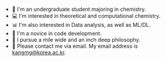 
* 🧪 I'm an undergraduate student majoring in chemistry.
* 💻 I'm interested in theoretical and computational chemistry.
* 📊 I'm also interested in Data analysis, as well as ML/DL.
* 🐣 I'm a novice in code development.
* 🔎 I pursue a mile wide and an inch deep philosophy.
* 📧 Please contact me via email. My email address is kangmg@korea.ac.kr.
